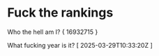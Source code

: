 # Fuck the rankings

Who the hell am I?
{ 16932715 }

What fucking year is it?
[ 2025-03-29T10:33:20Z ]
